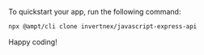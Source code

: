 To quickstart your app, run the following command: 

```bash
npx @ampt/cli clone invertnex/javascript-express-api
```

Happy coding!